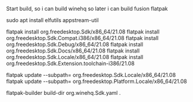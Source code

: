 Start build, so i can build winehq so later i can build fusion flatpak

sudo apt install elfutils appstream-util

flatpak install org.freedesktop.Sdk/x86_64/21.08
flatpak install org.freedesktop.Sdk.Compat.i386/x86_64/21.08
flatpak install org.freedesktop.Sdk.Debug/x86_64/21.08
flatpak install org.freedesktop.Sdk.Docs/x86_64/21.08
flatpak install org.freedesktop.Sdk.Locale/x86_64/21.08
flatpak install org.freedesktop.Sdk.Extension.toolchain-i386/21.08

flatpak update --subpath= org.freedesktop.Sdk.Locale/x86_64/21.08
flatpak update --subpath=  org.freedesktop.Platform.Locale/x86_64/21.08

flatpak-builder build-dir org.winehq.Sdk.yaml .

